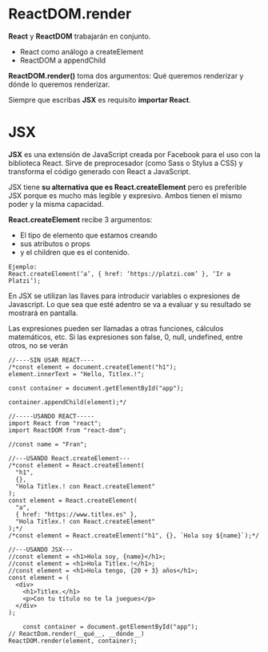 # ReactDOM.render

**React** y **ReactDOM** trabajarán en conjunto.
 - React como análogo a createElement
 - ReactDOM a appendChild

**ReactDOM.render()** toma dos argumentos: Qué queremos renderizar y dónde lo queremos renderizar.

Siempre que escribas **JSX** es requisito **importar React**.

# JSX
**JSX** es una extensión de JavaScript creada por Facebook para el uso con la biblioteca React. Sirve de preprocesador (como Sass o Stylus a CSS) y transforma el código generado con React a JavaScript.

JSX tiene **su alternativa que es React.createElement** pero es preferible JSX porque es mucho más legible y expresivo. Ambos tienen el mismo poder y la misma capacidad.

**React.createElement** recibe 3 argumentos:

 - El tipo de elemento que estamos creando
 - sus atributos o props
 - y el children que es el contenido.
~~~
Ejemplo:
React.createElement(‘a’, { href: ‘https://platzi.com’ }, ‘Ir a Platzi’);
~~~

En JSX se utilizan las llaves para introducir variables o expresiones de Javascript. Lo que sea que esté adentro se va a evaluar y su resultado se mostrará en pantalla.

Las expresiones pueden ser llamadas a otras funciones, cálculos matemáticos, etc. Si las expresiones son false, 0, null, undefined, entre otros, no se verán

~~~
//----SIN USAR REACT----
/*const element = document.createElement("h1");
element.innerText = "Hello, Titlex.!";

const container = document.getElementById("app");

container.appendChild(element);*/

//-----USANDO REACT-----
import React from "react";
import ReactDOM from "react-dom";

//const name = "Fran";

//---USANDO React.createElement---
/*const element = React.createElement(
  "h1",
  {},
  "Hola Titlex.! con React.createElement"
);
const element = React.createElement(
  "a",
  { href: "https://www.titlex.es" },
  "Hola Titlex.! con React.createElement"
);*/
/*const element = React.createElement("h1", {}, `Hola soy ${name}`);*/

//---USANDO JSX---
//const element = <h1>Hola soy, {name}</h1>;
//const element = <h1>Hola Titlex.!</h1>;
//const element = <h1>Hola tengo, {20 + 3} años</h1>;
const element = (
  <div>
    <h1>Titlex.</h1>
    <p>Con tu título no te la juegues</p>
  </div>
);

    const container = document.getElementById("app");
// ReactDom.render(__qué__, __dónde__)
ReactDOM.render(element, container);
~~~